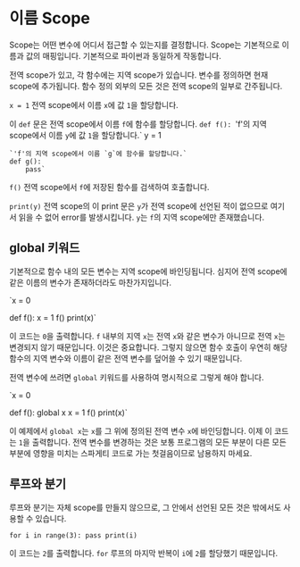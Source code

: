 # 이름 Scope
Scope는 어떤 변수에 어디서 접근할 수 있는지를 결정합니다. Scope는 기본적으로 이름과 값의 매핑입니다.
기본적으로 파이썬과 동일하게 작동합니다.

전역 scope가 있고, 각 함수에는 지역 scope가 있습니다.
변수를 정의하면 현재 scope에 추가됩니다.
함수 정의 외부의 모든 것은 전역 scope의 일부로 간주됩니다.

`x = 1`
전역 scope에서 이름 `x`에 값 `1`을 할당합니다.

이 `def` 문은 전역 scope에서 이름 `f`에 함수를 할당합니다.
`def f():
    `'f'의 지역 scope에서 이름 `y`에 값 `1`을 할당합니다.`
    y = 1

    `'f'의 지역 scope에서 이름 `g`에 함수를 할당합니다.`
    def g():
        pass`

`f()`
전역 scope에서 `f`에 저장된 함수를 검색하여 호출합니다.

`print(y)`
전역 scope의 이 print 문은 `y`가 전역 scope에 선언된 적이 없으므로 여기서 읽을 수 없어 error를 발생시킵니다.
`y`는 `f`의 지역 scope에만 존재했습니다.

## global 키워드
기본적으로 함수 내의 모든 변수는 지역 scope에 바인딩됩니다. 심지어 전역 scope에 같은 이름의 변수가 존재하더라도 마찬가지입니다.

`x = 0

def f():
    x = 1
f()
print(x)`

이 코드는 `0`을 출력합니다. `f` 내부의 지역 `x`는 전역 `x`와 같은 변수가 아니므로 전역 `x`는 변경되지 않기 때문입니다. 이것은 중요합니다. 그렇지 않으면 함수 호출이 우연히 해당 함수의 지역 변수와 이름이 같은 전역 변수를 덮어쓸 수 있기 때문입니다.

전역 변수에 쓰려면 `global` 키워드를 사용하여 명시적으로 그렇게 해야 합니다.

`x = 0

def f():
    global x
    x = 1
f()
print(x)`

이 예제에서 `global x`는 `x`를 그 위에 정의된 전역 변수 `x`에 바인딩합니다. 이제 이 코드는 `1`을 출력합니다.
전역 변수를 변경하는 것은 보통 프로그램의 모든 부분이 다른 모든 부분에 영향을 미치는 스파게티 코드로 가는 첫걸음이므로 남용하지 마세요.

## 루프와 분기
루프와 분기는 자체 scope를 만들지 않으므로, 그 안에서 선언된 모든 것은 밖에서도 사용할 수 있습니다.

`for i in range(3):
    pass
print(i)`

이 코드는 `2`를 출력합니다. `for` 루프의 마지막 반복이 `i`에 `2`를 할당했기 때문입니다.